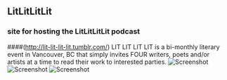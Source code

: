 ## LitLitLitLit
### site for hosting the LitLitLitLit podcast
####(http://lit-lit-lit-lit.tumblr.com/)
LIT LIT LIT LIT is a bi-monthly literary event in Vancouver, BC that simply invites FOUR writers, poets and/or artists at a time to read their work to interested parties.
![Screenshot](https://raw.github.com/zibs/LitLitLitLit/gh-pages/img/dulcelit.jpg)
![Screenshot](https://raw.github.com/zibs/LitLitLitLit/gh-pages/img/producedby.png.jpg)
![Screenshot](https://raw.github.com/zibs/LitLitLitLit/gh-pages/img/lit2.jpg)
  

